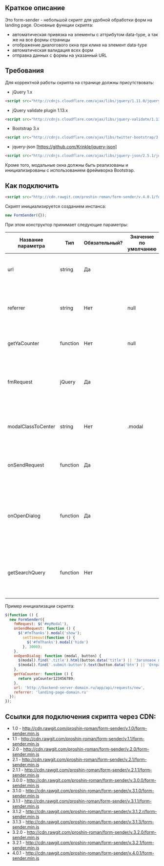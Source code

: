 ## Краткое описание
Это form-sender - небольшой скрипт для удобной обработки форм на landing page. Основные функции скрипта:
- автоматическая привязка на элементы с аттрибутом data-type, а так же на все формы страницы
- отображение диалогового окна при клике на элемент data-type
- автоматическая валидация всех форм
- отправка данных с формы на указанный URL

## Требования
Для корректной работы скрипта на странице должны присутствовать:
* jQuery 1.x
```html
<script src="http://cdnjs.cloudflare.com/ajax/libs/jquery/1.11.0/jquery.min.js"></script>
```
* jQuery validate plugin 1.13.x
```html
<script src="http://cdnjs.cloudflare.com/ajax/libs/jquery-validate/1.13.1/jquery.validate.min.js"></script>
```
* Bootstrap 3.x
```html
<script src="http://cdnjs.cloudflare.com/ajax/libs/twitter-bootstrap/3.1.1/js/bootstrap.min.js"></script>
```
* jquery-json [https://github.com/Krinkle/jquery-json]
```html
<script src="http://cdnjs.cloudflare.com/ajax/libs/jquery-json/2.5.1/jquery.json.min.js"></script>
```

Кроме того, модальные окна должны быть реализованы и инициализированы с использованием фреймворка Bootstrap.

## Как подключить
```html
<script src="http://cdn.rawgit.com/proshin-roman/form-sender/v.4.0.1/form-sender.min.js"></script>
```
Скрипт инициализируется созданием инстанса:
```javascript
new FormSender({});
```

При этом конструктор принимает следующие параметры:

| Название параметра | Тип | Обязательный? | Значение по умолчанию | Описание |
| --- | --- | --- | --- | --- |
| url | string | Да | | URL, на который будут отправляться данные с формы |
| referrer | string | Нет | null | Маркер сайта, используется для определения отправителя на стороне сервера |
| getYaCounter | function | Нет | null | Функция, возвращающая объект Яндекс.Метрики |
| fmRequest | jQuery | Да | | jQuery объект модального окна, который будет отображен при клике на элементы с data-type |
| modalClassToCenter | string | Нет | .modal | CSS класс для поиска модальных окон, которые необходимо центрировать |
| onSendRequest | function | Да | | Callback функция, которая вызывается по завершению запроса |
| onOpenDialog | function | Да | | Callback функция, которая вызывается после клика по элементу data-type, но перед отображением модального окна |
| getSearchQuery | function | Нет | | Функция, возвращающая query часть URL текущей страницы. По умолчанию используется location.search |

Пример инициализации скрипта:
```javascript
$(function () {
  new FormSender({
    fmRequest: $('#myModal'),
    onSendRequest: function () {
      $('#fmThanks').modal('show');
        setTimeout(function () {
          $('#fmThanks').modal('hide')
        }, 3000);
    },
    onOpenDialog: function (modal, button) {
      $(modal).find('.title').html(button.data('title') || 'Заголовок по умолчанию');
      $(modal).find('.submit-button').text(button.data('btn') || 'Отправить заявку');
    },
    getYaCounter: function () {
      return yaCounter123456789;
    },
    url: 'http://backend-server-domain.ru/app/api/requests/new',
    referrer: 'landing-page-domain.ru'
  });
});
```

## Ссылки для подключения скрипта через CDN:
* 1.0 - http://cdn.rawgit.com/proshin-roman/form-sender/v.1.0/form-sender.min.js
* 1.1 - http://cdn.rawgit.com/proshin-roman/form-sender/v.1.1/form-sender.min.js
* 2.0 - http://cdn.rawgit.com/proshin-roman/form-sender/v.2.0/form-sender.min.js
* 2.1 - http://cdn.rawgit.com/proshin-roman/form-sender/v.2.1/form-sender.min.js
* 2.1.1 - http://cdn.rawgit.com/proshin-roman/form-sender/v.2.1.1/form-sender.min.js
* 3.0.0 - http://cdn.rawgit.com/proshin-roman/form-sender/v.3.0.0/form-sender.min.js
* 3.1.0 - http://cdn.rawgit.com/proshin-roman/form-sender/v.3.1.0/form-sender.min.js
* 3.1.1 - http://cdn.rawgit.com/proshin-roman/form-sender/v.3.1.1/form-sender.min.js
* 3.1.2 - http://cdn.rawgit.com/proshin-roman/form-sender/v.3.1.2.r/form-sender.min.js
* 3.1.3 - http://cdn.rawgit.com/proshin-roman/form-sender/v.3.1.3/form-sender.min.js
* 3.2.0 - http://cdn.rawgit.com/proshin-roman/form-sender/v.3.2.0/form-sender.min.js
* 3.2.1 - http://cdn.rawgit.com/proshin-roman/form-sender/v.3.2.1/form-sender.min.js
* 4.0.1 - http://cdn.rawgit.com/proshin-roman/form-sender/v.4.0.1/form-sender.min.js

